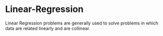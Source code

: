 # Linear-Regression
Linear Regression problems are generally used to solve problems in which data are related linearly and are collinear.
